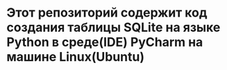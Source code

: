 # Этот репозиторий содержит код создания таблицы SQLite на языке Python в среде(IDE) PyCharm на машине Linux(Ubuntu)
